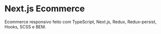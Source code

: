 # Next.js Ecommerce

Ecommerce responsivo feito com TypeScript, Next.js, Redux, Redux-persist, Hooks, SCSS e BEM.

